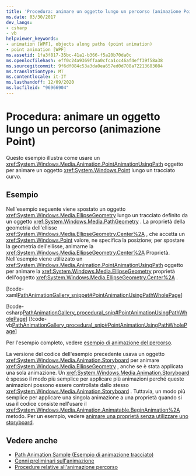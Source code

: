 ```yaml
---
title: 'Procedura: animare un oggetto lungo un percorso (animazione Point)'
ms.date: 03/30/2017
dev_langs:
- csharp
- vb
helpviewer_keywords:
- animation [WPF], objects along paths (point animation)
- point animation [WPF]
ms.assetid: 1fa3f817-35bc-41a1-b366-f5a20b70da0c
ms.openlocfilehash: eff0c24a9369ffaa0cfca1cc46af4eff39f58a38
ms.sourcegitcommit: 9f6df084c53a3da0ea657ed0d708a72213683084
ms.translationtype: MT
ms.contentlocale: it-IT
ms.lasthandoff: 12/09/2020
ms.locfileid: "96966904"
---
```

# <a name="how-to-animate-an-object-along-a-path-point-animation"></a>Procedura: animare un oggetto lungo un percorso (animazione Point)
Questo esempio illustra come usare un <xref:System.Windows.Media.Animation.PointAnimationUsingPath> oggetto per animare un oggetto <xref:System.Windows.Point> lungo un tracciato curvo.  
  
## <a name="example"></a>Esempio  
 Nell'esempio seguente viene spostato un oggetto <xref:System.Windows.Media.EllipseGeometry> lungo un tracciato definito da un oggetto <xref:System.Windows.Media.PathGeometry> . La proprietà della geometria dell'ellisse <xref:System.Windows.Media.EllipseGeometry.Center%2A> , che accetta un <xref:System.Windows.Point> valore, ne specifica la posizione; per spostare la geometria dell'ellisse, animarne la <xref:System.Windows.Media.EllipseGeometry.Center%2A> Proprietà. Nell'esempio viene utilizzato un <xref:System.Windows.Media.Animation.PointAnimationUsingPath> oggetto per animare la <xref:System.Windows.Media.EllipseGeometry> proprietà dell'oggetto <xref:System.Windows.Media.EllipseGeometry.Center%2A> .  
  
 [!code-xaml[PathAnimationGallery_snippet#PointAnimationUsingPathWholePage](~/samples/snippets/csharp/VS_Snippets_Wpf/PathAnimationGallery_snippet/CS/pointanimationusingpathexample.xaml#pointanimationusingpathwholepage)]  
  
 [!code-csharp[PathAnimationGallery_procedural_snip#PointAnimationUsingPathWholePage](~/samples/snippets/csharp/VS_Snippets_Wpf/PathAnimationGallery_procedural_snip/CSharp/PointAnimationUsingPathExample.cs#pointanimationusingpathwholepage)]
 [!code-vb[PathAnimationGallery_procedural_snip#PointAnimationUsingPathWholePage](~/samples/snippets/visualbasic/VS_Snippets_Wpf/PathAnimationGallery_procedural_snip/VisualBasic/PointAnimationUsingPathExample.vb#pointanimationusingpathwholepage)]  
  
 Per l'esempio completo, vedere [esempio di animazione del percorso](https://github.com/Microsoft/WPF-Samples/tree/master/Animation/PathAnimations).  
  
 La versione del codice dell'esempio precedente usava un oggetto <xref:System.Windows.Media.Animation.Storyboard> per animare <xref:System.Windows.Media.EllipseGeometry> , anche se è stata applicata una sola animazione. Un <xref:System.Windows.Media.Animation.Storyboard> è spesso il modo più semplice per applicare più animazioni perché queste animazioni possono essere controllate dallo stesso <xref:System.Windows.Media.Animation.Storyboard> . Tuttavia, un modo più semplice per applicare una singola animazione a una proprietà quando si usa il codice consiste nell'usare il <xref:System.Windows.Media.Animation.Animatable.BeginAnimation%2A> metodo. Per un esempio, vedere [animare una proprietà senza utilizzare uno storyboard](how-to-animate-a-property-without-using-a-storyboard.md).  
  
## <a name="see-also"></a>Vedere anche

- [Path Animation Sample (Esempio di animazione tracciato)](https://github.com/Microsoft/WPF-Samples/tree/master/Animation/PathAnimations)
- [Cenni preliminari sull'animazione](animation-overview.md)
- [Procedure relative all'animazione percorso](path-animation-how-to-topics.md)
